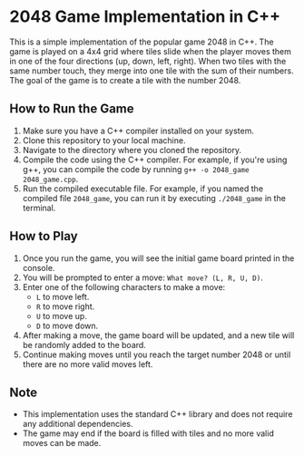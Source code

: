 # 2048 Game Implementation in C++

This is a simple implementation of the popular game 2048 in C++. The game is played on a 4x4 grid where tiles slide when the player moves them in one of the four directions (up, down, left, right). When two tiles with the same number touch, they merge into one tile with the sum of their numbers. The goal of the game is to create a tile with the number 2048.

## How to Run the Game

1. Make sure you have a C++ compiler installed on your system.
2. Clone this repository to your local machine.
3. Navigate to the directory where you cloned the repository.
4. Compile the code using the C++ compiler. For example, if you're using g++, you can compile the code by running `g++ -o 2048_game 2048_game.cpp`.
5. Run the compiled executable file. For example, if you named the compiled file `2048_game`, you can run it by executing `./2048_game` in the terminal.

## How to Play

1. Once you run the game, you will see the initial game board printed in the console.
2. You will be prompted to enter a move: `What move? (L, R, U, D)`.
3. Enter one of the following characters to make a move:
   - `L` to move left.
   - `R` to move right.
   - `U` to move up.
   - `D` to move down.
4. After making a move, the game board will be updated, and a new tile will be randomly added to the board.
5. Continue making moves until you reach the target number 2048 or until there are no more valid moves left.

## Note

- This implementation uses the standard C++ library and does not require any additional dependencies.
- The game may end if the board is filled with tiles and no more valid moves can be made.
